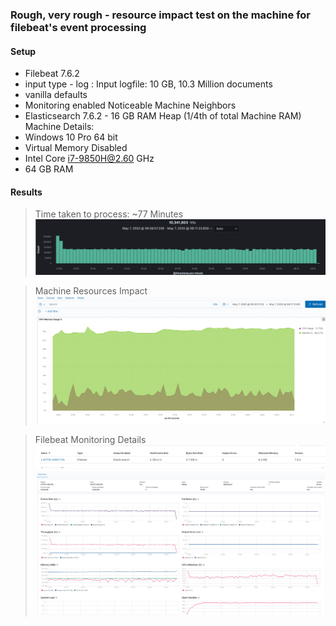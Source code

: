 ### Rough, very rough -  resource impact test on the machine for filebeat's event processing

#### Setup
- Filebeat 7.6.2
- input type - log : Input logfile: 10 GB, 10.3 Million documents
- vanilla defaults
- Monitoring enabled
Noticeable Machine Neighbors
- Elasticsearch 7.6.2 - 16 GB RAM Heap (1/4th of total Machine RAM)
Machine Details:
- Windows 10 Pro 64 bit
- Virtual Memory Disabled
- Intel Core i7-9850H@2.60 GHz
- 64 GB RAM

#### Results
>Time taken to process: ~77 Minutes
![Kibana Discover](https://github.com/hemantmalik/misc/blob/master/filebeat-helloperfworld-run/images/discover-screenshot.png)

>Machine Resources Impact
![Kibana Dashboard](https://github.com/hemantmalik/misc/blob/master/filebeat-helloperfworld-run/images/cpu-memory.png)

>Filebeat Monitoring Details
![Kibana Stack Monitoring](https://github.com/hemantmalik/misc/blob/master/filebeat-helloperfworld-run/images/filbeat-monitoring-head.png)
![Kibana Stack Monitoring](https://github.com/hemantmalik/misc/blob/master/filebeat-helloperfworld-run/images/filebeat-monitoring.png)
